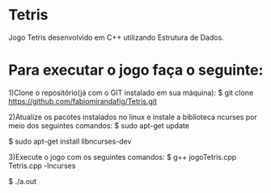 # Tetris
 Jogo Tetris desenvolvido em C++ utilizando Estrutura de Dados.
 
# Para executar o jogo faça o seguinte:
1)Clone o repositório(já com o GIT instalado em sua máquina): $ git clone https://github.com/fabiomirandafig/Tetris.git

2)Atualize os pacotes instalados no linux e instale a biblioteca ncurses por meio dos seguintes comandos: 
$ sudo apt-get update

$ sudo apt-get install libncurses-dev

3)Execute o jogo com os seguintes comandos:
$ g++ jogoTetris.cpp Tetris.cpp -lncurses

$ ./a.out
